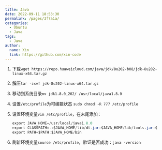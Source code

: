 ```yaml
---
title: Java
date: 2022-09-11 18:53:30
permalink: /pages/3f7a1a/
categories:
  - Ubuntu
  - Java
tags:
  - Java
author:
  name: Xin
  link: https://github.com/xin-code
---
```


1. 下载`wget https://repo.huaweicloud.com/java/jdk/8u202-b08/jdk-8u202-linux-x64.tar.gz`

2. 解压`tar -zxvf jdk-8u202-linux-x64.tar.gz`

3. 移动到系统目录`mv jdk1.8.0_202/ /usr/local/java1.8.0`

4. 设置`/etc/profile`为可编辑状态 `sudo chmod -R 777 /etc/profile`

5. 设置环境变量`vim /etc/profile`，在末尾添加：

   ```java
   export JAVA_HOME=/usr/local/java1.8.0
   export CLASSPATH=.:$JAVA_HOME/lib/dt.jar:$JAVA_HOME/lib/tools.jar:$JAVA_HOME/jre/lib/rt.jar
   export PATH=$PATH:$JAVA_HOME/bin
   ```

6. 刷新环境变量`source /etc/profile`，验证是否成功：`java -version`
